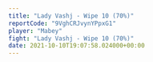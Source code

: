 ```yaml
---
title: "Lady Vashj - Wipe 10 (70%)"
reportCode: "9VghCRJvynYPpxG1"
player: "Mabey"
fight: "Lady Vashj - Wipe 10 (70%)"
date: 2021-10-10T19:07:58.024000+00:00
---
```

